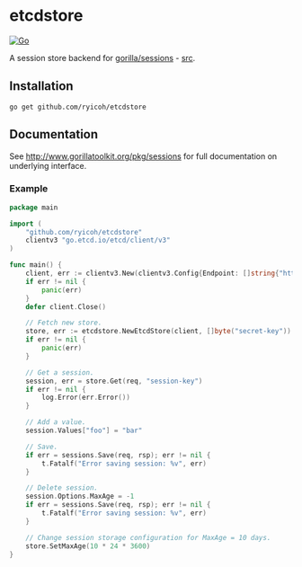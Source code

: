 # etcdstore

[![Go](https://github.com/ryicoh/etcdstore/actions/workflows/go.yml/badge.svg)](https://github.com/ryicoh/etcdstore/actions/workflows/go.yml)


A session store backend for [gorilla/sessions](http://www.gorillatoolkit.org/pkg/sessions) - [src](https://github.com/gorilla/sessions).

## Installation

    go get github.com/ryicoh/etcdstore

## Documentation

See http://www.gorillatoolkit.org/pkg/sessions for full documentation on underlying interface.

### Example
``` go
package main

import (
	"github.com/ryicoh/etcdstore"
	clientv3 "go.etcd.io/etcd/client/v3"
)

func main() {
	client, err := clientv3.New(clientv3.Config{Endpoint: []string{"http://localhost:2379"}})
	if err != nil {
		panic(err)
	}
	defer client.Close()

	// Fetch new store.
	store, err := etcdstore.NewEtcdStore(client, []byte("secret-key"))
	if err != nil {
		panic(err)
	}

	// Get a session.
	session, err = store.Get(req, "session-key")
	if err != nil {
		log.Error(err.Error())
	}

	// Add a value.
	session.Values["foo"] = "bar"

	// Save.
	if err = sessions.Save(req, rsp); err != nil {
		t.Fatalf("Error saving session: %v", err)
	}

	// Delete session.
	session.Options.MaxAge = -1
	if err = sessions.Save(req, rsp); err != nil {
		t.Fatalf("Error saving session: %v", err)
	}

	// Change session storage configuration for MaxAge = 10 days.
	store.SetMaxAge(10 * 24 * 3600)
}
```
